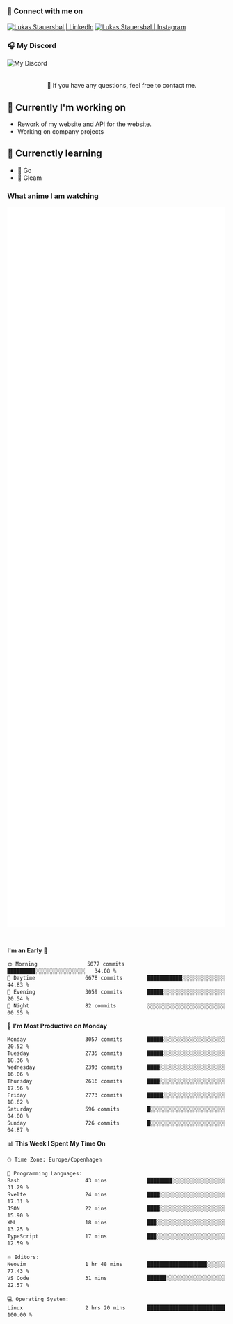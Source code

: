 ### 🔗 Connect with me on
<a href="https://www.instagram.com/lukas_stauersbol" target="_blank"><img align="center" src="https://raw.githubusercontent.com/stauersbol/stauersbol/main/images/instagram.svg" alt="Lukas Stauersbøl | LinkedIn" width="30px"/></a>
<a href="https://www.linkedin.com/in/lukas-stauersbol/" target="_blank"><img align="center" src="https://raw.githubusercontent.com/stauersbol/stauersbol/main/images/linkedin.svg" alt="Lukas Stauersbøl | Instagram" width="30px"/></a>

<p align="center">
 <h3>🎧 My Discord</h3>
 <img align="left" height="55px" src="https://discord.c99.nl/widget/theme-2/147806323323568128.png" alt="My Discord" />
</p>

<br/>
<br/>
<br/>
💬 If you have any questions, feel free to contact me.

## 🔭 Currently I'm working on
- Rework of my website and API for the website.
- Working on company projects
 
## 🌱 Currenctly learning
- 💙 Go
- 💜 Gleam

### What anime I am watching
<a href="https://anilist.co/user/slashiy/" align="center"><img align="center" width="500px" src="metrics.plugin.personal.anilist.svg" /></a>

<br/>

<!--START_SECTION:waka-->
**I'm an Early 🐤** 

```text
🌞 Morning                5077 commits        █████████░░░░░░░░░░░░░░░░   34.08 % 
🌆 Daytime                6678 commits        ███████████░░░░░░░░░░░░░░   44.83 % 
🌃 Evening                3059 commits        █████░░░░░░░░░░░░░░░░░░░░   20.54 % 
🌙 Night                  82 commits          ░░░░░░░░░░░░░░░░░░░░░░░░░   00.55 % 
```
📅 **I'm Most Productive on Monday** 

```text
Monday                   3057 commits        █████░░░░░░░░░░░░░░░░░░░░   20.52 % 
Tuesday                  2735 commits        █████░░░░░░░░░░░░░░░░░░░░   18.36 % 
Wednesday                2393 commits        ████░░░░░░░░░░░░░░░░░░░░░   16.06 % 
Thursday                 2616 commits        ████░░░░░░░░░░░░░░░░░░░░░   17.56 % 
Friday                   2773 commits        █████░░░░░░░░░░░░░░░░░░░░   18.62 % 
Saturday                 596 commits         █░░░░░░░░░░░░░░░░░░░░░░░░   04.00 % 
Sunday                   726 commits         █░░░░░░░░░░░░░░░░░░░░░░░░   04.87 % 
```


📊 **This Week I Spent My Time On** 

```text
🕑︎ Time Zone: Europe/Copenhagen

💬 Programming Languages: 
Bash                     43 mins             ████████░░░░░░░░░░░░░░░░░   31.29 % 
Svelte                   24 mins             ████░░░░░░░░░░░░░░░░░░░░░   17.31 % 
JSON                     22 mins             ████░░░░░░░░░░░░░░░░░░░░░   15.90 % 
XML                      18 mins             ███░░░░░░░░░░░░░░░░░░░░░░   13.25 % 
TypeScript               17 mins             ███░░░░░░░░░░░░░░░░░░░░░░   12.59 % 

🔥 Editors: 
Neovim                   1 hr 48 mins        ███████████████████░░░░░░   77.43 % 
VS Code                  31 mins             ██████░░░░░░░░░░░░░░░░░░░   22.57 % 

💻 Operating System: 
Linux                    2 hrs 20 mins       █████████████████████████   100.00 % 
```


<!--END_SECTION:waka-->
